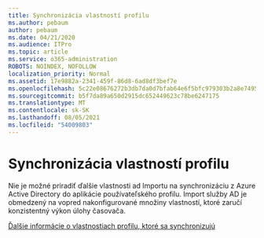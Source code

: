 ```yaml
---
title: Synchronizácia vlastností profilu
ms.author: pebaum
author: pebaum
ms.date: 04/21/2020
ms.audience: ITPro
ms.topic: article
ms.service: o365-administration
ROBOTS: NOINDEX, NOFOLLOW
localization_priority: Normal
ms.assetid: 17e9882a-2341-459f-86d8-6ad8df3bef7e
ms.openlocfilehash: 5c22e08676272b3db7da0d7bfab64e6f5bfc979303b2a8e74958cd24c7007443
ms.sourcegitcommit: b5f7da89a650d2915dc652449623c78be6247175
ms.translationtype: MT
ms.contentlocale: sk-SK
ms.lasthandoff: 08/05/2021
ms.locfileid: "54009803"
---
```

# <a name="profile-property-synchronization"></a>Synchronizácia vlastností profilu

Nie je možné priradiť ďalšie vlastnosti ad Importu na synchronizáciu z Azure Active Directory do aplikácie používateľského profilu. Import služby AD je obmedzený na vopred nakonfigurované množiny vlastností, ktoré zaručí konzistentný výkon úlohy časovača.
  
[Ďalšie informácie o vlastnostiach profilu, ktoré sa synchronizujú](https://go.microsoft.com/fwlink/?linkid=875671)
  

